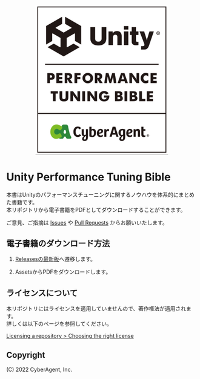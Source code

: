 <p align="center">
  <img width=350 src="Documentation/bible_logo.png" alt="UnityPerformanceTuningBible">
</p>

# Unity Performance Tuning Bible
本書はUnityのパフォーマンスチューニングに関するノウハウを体系的にまとめた書籍です。  
本リポジトリから電子書籍をPDFとしてダウンロードすることができます。

ご意見、ご指摘は [Issues](https://github.com/CyberAgentGameEntertainment/UnityPerformanceTuningBible/issues) や [Pull Requests](https://github.com/CyberAgentGameEntertainment/UnityPerformanceTuningBible/pulls) からお願いいたします。

## 電子書籍のダウンロード方法
1. [Releasesの最新版](https://github.com/CyberAgentGameEntertainment/UnityPerformanceTuningBible/releases/latest)へ遷移します。

2. AssetsからPDFをダウンロードします。

## ライセンスについて
本リポジトリにはライセンスを適用していませんので、著作権法が適用されます。  
詳しくは以下のページを参照してください。

[Licensing a repository > Choosing the right license](https://docs.github.com/en/repositories/managing-your-repositorys-settings-and-features/customizing-your-repository/licensing-a-repository#choosing-the-right-license)

## Copyright
(C) 2022 CyberAgent, Inc.
